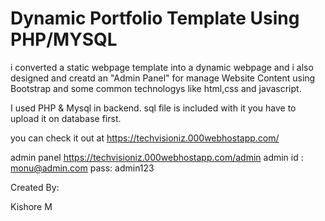 # Dynamic Portfolio Template Using PHP/MYSQL
i converted a static webpage template into a dynamic webpage and i also designed and creatd an "Admin Panel" for manage Website Content using Bootstrap and some common technologys like html,css and javascript.

I used PHP & Mysql in backend.
sql file is included with it you have to upload it on database first.

you can check it out at
https://techvisioniz.000webhostapp.com/

admin panel
https://techvisioniz.000webhostapp.com/admin
admin id : monu@admin.com
pass: admin123

Created By:

Kishore M